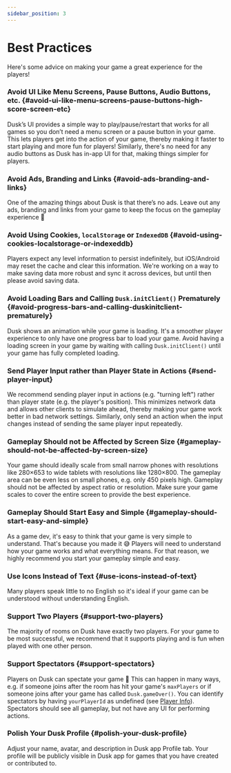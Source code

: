 ```yaml
---
sidebar_position: 3
---
```


# Best Practices

Here's some advice on making your game a great experience for the players!

### Avoid UI Like Menu Screens, Pause Buttons, Audio Buttons, etc. {#avoid-ui-like-menu-screens-pause-buttons-high-score-screen-etc}

Dusk’s UI provides a simple way to play/pause/restart that works for all games so you don’t need a menu screen or a pause button in your game. This lets players get into the action of your game, thereby making it faster to start playing and more fun for players! Similarly, there's no need for any audio buttons as Dusk has in-app UI for that, making things simpler for players.

### Avoid Ads, Branding and Links {#avoid-ads-branding-and-links}

One of the amazing things about Dusk is that there’s no ads. Leave out any ads, branding and links from your game to keep the focus on the gameplay experience 🧘

### Avoid Using Cookies, `localStorage` or `IndexedDB` {#avoid-using-cookies-localstorage-or-indexeddb}

Players expect any level information to persist indefinitely, but iOS/Android may reset the cache and clear this information. We're working on a way to make saving data more robust and sync it across devices, but until then please avoid saving data.

### Avoid Loading Bars and Calling `Dusk.initClient()` Prematurely {#avoid-progress-bars-and-calling-duskinitclient-prematurely}

Dusk shows an animation while your game is loading. It's a smoother player experience to only have one progress bar to load your game. Avoid having a loading screen in your game by waiting with calling `Dusk.initClient()` until your game has fully completed loading.

### Send Player Input rather than Player State in Actions {#send-player-input}

We recommend sending player input in actions (e.g. "turning left") rather than player state (e.g. the player's position). This minimizes network data and allows other clients to simulate ahead, thereby making your game work better in bad network settings. Similarly, only send an action when the input changes instead of sending the same player input repeatedly.

### Gameplay Should not be Affected by Screen Size {#gameplay-should-not-be-affected-by-screen-size}

Your game should ideally scale from small narrow phones with resolutions like 280×653 to wide tablets with resolutions like 1280×800. The gameplay area can be even less on small phones, e.g. only 450 pixels high. Gameplay should not be affected by aspect ratio or resolution. Make sure your game scales to cover the entire screen to provide the best experience.

### Gameplay Should Start Easy and Simple {#gameplay-should-start-easy-and-simple}

As a game dev, it's easy to think that your game is very simple to understand. That's because you made it 😅 Players will need to understand how your game works and what everything means. For that reason, we highly recommend you start your gameplay simple and easy.

### Use Icons Instead of Text {#use-icons-instead-of-text}

Many players speak little to no English so it's ideal if your game can be understood without understanding English.

### Support Two Players {#support-two-players}

The majority of rooms on Dusk have exactly two players. For your game to be most successful, we recommend that it supports playing and is fun when played with one other person.

### Support Spectators {#support-spectators}

Players on Dusk can spectate your game 👀 This can happen in many ways, e.g. if someone joins after the room has hit your game's `maxPlayers` or if someone joins after your game has called `Dusk.gameOver()`. You can identify spectators by having `yourPlayerId` as undefined (see [Player Info](../how-it-works/player-info.md)). Spectators should see all gameplay, but not have any UI for performing actions.

### Polish Your Dusk Profile {#polish-your-dusk-profile}

Adjust your name, avatar, and description in Dusk app Profile tab. Your profile will be publicly visible in Dusk app for games that you have created or contributed to.